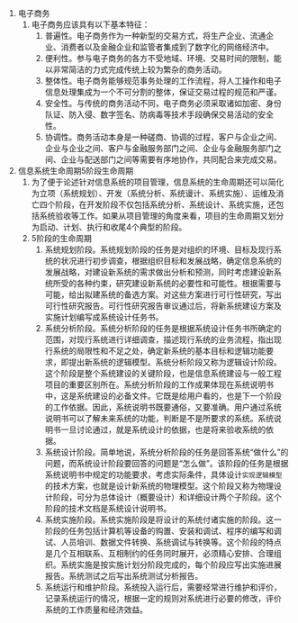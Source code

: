 1. 电子商务
    1. 电子商务应该具有以下基本特征：
        1. 普遍性。电子商务作为一种新型的交易方式，将生产企业、流通企业、消费者以及金融企业和监管者集成到了数字化的网络经济中。
        2. 便利性。参与电子商务的各方不受地域、环境、交易时间的限制，能以非常简洁的力式完成传统上较为繁杂的商务活动。
        3. 整体性。电子商务能够规范事务处理的工作流程，将人工操作和电子信息处理集成为一个不可分割的整体，保证交易过程的规范和严谨。
        4. 安全性。与传统的商务活动不同，电子商务必须采取诸如加密、身份队证、防入侵、数字签名、防病毒等技术手段确保交易活动的安全性。
        5. 协调性。商务活动本身是一种磋商、协调的过程，客户与企业之间、企业与企业之间、客户与金融服务部门之间、企业与金融服务部门之间、企业与配送部门之间等需要有序地协作，共同配合来完成交易。
2. 信息系统生命周期5阶段生命周期
    1. 为了便于论述针对信息系统的项目管理，信息系统的生命周期还可以简化为立项（系统规划）、开发（系统分析、系统谩计、系统实施）、运维及消亡四个阶段，在开发阶段不仅包括系统分析、系统设计、系统实施，还包括系统验收等工作。如果从项目管理的角度来看，项目的生命周期又划分为启动、计划、执行和收尾4个典型的阶段。
    2. 5阶段的生命周期
        1. 系统规划阶段。系统规划阶段的任务是对组织的环境、目标及现行系统的状况进行初步调查，根据组织目标和发展战略，确定信息系统的发展战略，对建设新系统的需求做出分析和预测，同时考虑建设新系统所受的各种约束，研究建设新系统的必要性和可能性。根据需要与可能，给出拟建系统的备选方案。对这些方案进行可行性研究，写出可行性研究报告。可行性研究报告审议通过后，将新系统建设方案及实施计划编写成系统设计任务书。
        2. 系统分析阶段。系统分析阶段的任务是根据系统设计任务书所确定的范围，对现行系统进行详细调查，描述现行系统的业务流程，指出现行系统的局限性和不足之处，确定新系统的基本目标和逻辑功能要求，即提出新系统的逻辑模型。系统分析阶段又称为逻辑设计阶段。这个阶段是整个系统建设的关键阶段，也是信息系统建设与一般工程项目的重要区别所在。系统分析阶段的工作成果体现在系统说明书中，这是系统建设的必备文件。它既是给用户看的，也是下一个阶段的工作依据。因此，系统说明书既要通俗，又要准确。用户通过系统说明书可以了解未来系统的功能，判断是不是所要求的系统。系统说明书一旦讨论通过，就是系统设计的依据，也是将来验收系统的依据。
        3. 系统设计阶段。简单地说，系统分析阶段的任务是回答系统“做什么”的问题，而系统设计阶段要回答的问题是“怎么做”。该阶段的任务是根据系统说明书中规定的功能要求，考虑实际条件，具体设计`实现逻辑模型`的技术方案，也就是设计新系统的物理模型。这个阶段又称为物理设计阶段，可分为总体设计（概要设计）和详细设计两个子阶段。这个阶段的技术文档是系统设计说明书。
        4. 系统实施阶段。系统实施阶段是将设计的系统付诸实施的阶段。这一阶段的任务包括计算机等设备的购置、安装和调试、程序的编写和调试、人员培训、数据文件转换、系统调试与转换等。这个阶段的特点是几个互相联系、互相制约的任务同时展开，必须精心安排、合理组织。系统实施是按实施计划分阶段完成的，每个阶段应写出实施进展报告。系统测试之后写出系统测试分析报告。
        5. 系统运行和维护阶段。系统投入运行后，需要经常进行维护和评价，记录系统运行的情况，根据一定的规则对系统进行必要的修改，评价系统的工作质量和经济效益。